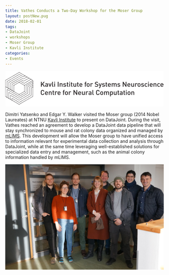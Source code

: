 ```yaml
---
title: Vathes Conducts a Two-Day Workshop for the Moser Group
layout: postNew.pug
date: 2018-02-01 
tags:
- DataJoint
- workshops
- Moser Group
- Kavli Institute
categories: 
- Events
---
```

![](./static/posts/Vathes-Conducts-a-Two-Day-Workshop-for-the-Moser-Group/Kavli.png "Kavli Institute Logo")

Dimitri Yatsenko and Edgar Y. Walker visited the Moser group (2014 Nobel Laureates) at NTNU [Kavli Institute](https://www.ntnu.edu/kavli/research/moser) to present on DataJoint. During the visit, Vathes reached an agreement to develop a DataJoint data pipeline that will stay synchronized to mouse and rat colony data organized and managed by [mLIMS](https://bioinforx.com/lims2/product_mlims.php). This development will allow the Moser group to have unified access to information relevant for experimental data collection and analysis through DataJoint, while at the same time leveraging well-established solutions for specialized data entry and management, such as the animal colony information handled by mLIMS.

![](./static/posts/Vathes-Conducts-a-Two-Day-Workshop-for-the-Moser-Group/MoserLabVisit.jpg "Group photo with the Moser Lab")